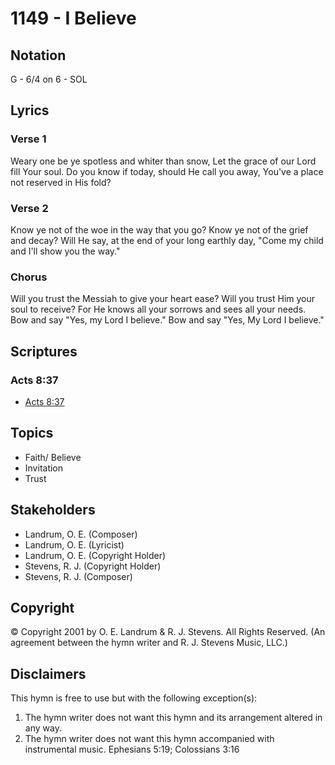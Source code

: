 # 1149 - I Believe

## Notation

G - 6/4 on 6 - SOL

## Lyrics

### Verse 1

Weary one be ye spotless and whiter than snow, Let the grace of our Lord fill Your soul. Do you know if today, should He call you away, You've a place not reserved in His fold?

### Verse 2

Know ye not of the woe in the way that you go? Know ye not of the grief and decay? Will He say, at the end of your long earthly day, "Come my child and I'll show you the way."

### Chorus

Will you trust the Messiah to give your heart ease? Will you trust Him your soul to receive? For He knows all your sorrows and sees all your needs. Bow and say "Yes, my Lord I believe." Bow and say "Yes, My Lord I believe."


## Scriptures

### Acts 8:37

- [Acts 8:37](https://www.biblegateway.com/passage/?search=Acts%208%3A37)


## Topics

- Faith/ Believe
- Invitation
- Trust

## Stakeholders

- Landrum, O. E. (Composer)
- Landrum, O. E. (Lyricist)
- Landrum, O. E. (Copyright Holder)
- Stevens, R. J. (Copyright Holder)
- Stevens, R. J. (Composer)

## Copyright

© Copyright 2001 by O. E. Landrum & R. J. Stevens. All Rights Reserved.
(An agreement between the hymn writer and R. J. Stevens Music, LLC.)

## Disclaimers

This hymn is free to use but with the following exception(s):
1. The hymn writer does not want this hymn and its arrangement altered in any way.
2. The hymn writer does not want this hymn accompanied with instrumental music.
Ephesians 5:19; Colossians 3:16

